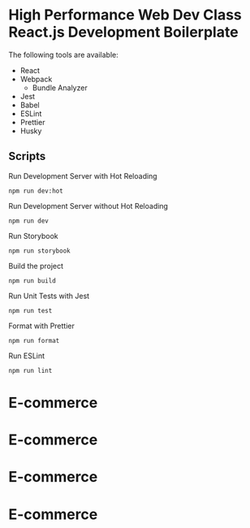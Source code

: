 # High Performance Web Dev Class React.js Development Boilerplate

The following tools are available:

- React
- Webpack
  - Bundle Analyzer
- Jest
- Babel
- ESLint
- Prettier
- Husky

## Scripts

Run Development Server with Hot Reloading

```
npm run dev:hot
```

Run Development Server without Hot Reloading

```
npm run dev
```

Run Storybook

```
npm run storybook
```

Build the project

```
npm run build
```

Run Unit Tests with Jest

```
npm run test
```

Format with Prettier

```
npm run format
```

Run ESLint

```
npm run lint
```
# E-commerce
# E-commerce
# E-commerce
# E-commerce
